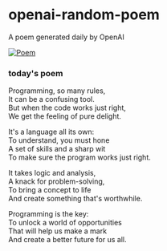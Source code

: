 
# openai-random-poem
 A poem generated daily by OpenAI

[![Poem](https://github.com/fbiego/openai-random-poem/actions/workflows/main.yml/badge.svg)](https://github.com/fbiego/openai-random-poem/actions/workflows/main.yml)

### today's poem  
  
Programming, so many rules,  
It can be a confusing tool.  
But when the code works just right,  
We get the feeling of pure delight.  
  
It's a language all its own:  
To understand, you must hone  
A set of skills and a sharp wit  
To make sure the program works just right.  
  
It takes logic and analysis,  
A knack for problem-solving,  
To bring a concept to life  
And create something that's worthwhile.  
  
Programming is the key:  
To unlock a world of opportunities  
That will help us make a mark  
And create a better future for us all.